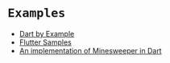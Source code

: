 # `Examples`

* [Dart by Example](https://www.jpryan.me/dartbyexample/)
* [Flutter Samples](https://flutter.github.io/samples/#)
* [An implementation of Minesweeper in Dart](https://github.com/dart-lang/sample-pop_pop_win) [](https://dart-lang.github.io/sample-pop_pop_win/)
